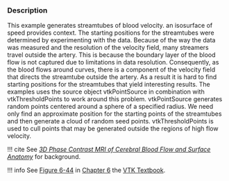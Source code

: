 ### Description

This example generates streamtubes of blood velocity. an isosurface of speed provides context. The starting positions for the streamtubes were determined by experimenting with the data. Because of the way the data was measured and the resolution of the velocity field, many streamers travel outside the artery. This is because the boundary layer of the blood flow is not captured due to limitations in data resolution. Consequently, as the blood flows around curves, there is a component of the velocity field that directs the streamtube outside the artery. As a result it is hard to find starting positions for the streamtubes that yield interesting results. The examples uses the source object vtkPointSource in combination with vtkThresholdPoints to work around this problem. vtkPointSource generates random points centered around a sphere of a specified radius. We need only find an approximate position for the starting points of the streamtubes and then generate a cloud of random seed points. vtkThresholdPoints is used to cull points that may be generated outside the regions of high flow velocity.

!!! cite
    See [*3D Phase Contrast MRI of Cerebral Blood Flow and Surface Anatomy*](http://marchingcubes.org/images/c/c6/3DPhaseContrastMRIofCerebralBloodFlowandSurfaceAnatomy.pdf) for background.

!!! info
    See [Figure 6-44](../../../VTKBook/06Chapter6/#Figure%206-44) in [Chapter 6](../../../VTKBook/06Chapter6) the [VTK Textbook](../../../VTKBook/01Chapter1).
